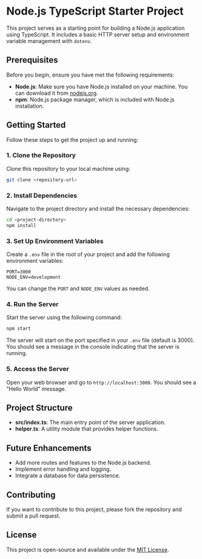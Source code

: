 # Node.js TypeScript Starter Project

This project serves as a starting point for building a Node.js application using TypeScript. It includes a basic HTTP server setup and environment variable management with `dotenv`.

## Prerequisites

Before you begin, ensure you have met the following requirements:

- **Node.js**: Make sure you have Node.js installed on your machine. You can download it from [nodejs.org](https://nodejs.org/).
- **npm**: Node.js package manager, which is included with Node.js installation.

## Getting Started

Follow these steps to get the project up and running:

### 1. Clone the Repository

Clone this repository to your local machine using:

```bash
git clone <repository-url>
```

### 2. Install Dependencies

Navigate to the project directory and install the necessary dependencies:

```bash
cd <project-directory>
npm install
```

### 3. Set Up Environment Variables

Create a `.env` file in the root of your project and add the following environment variables:

```plaintext
PORT=3000
NODE_ENV=development
```

You can change the `PORT` and `NODE_ENV` values as needed.

### 4. Run the Server

Start the server using the following command:

```bash
npm start
```

The server will start on the port specified in your `.env` file (default is 3000). You should see a message in the console indicating that the server is running.

### 5. Access the Server

Open your web browser and go to `http://localhost:3000`. You should see a "Hello World" message.

## Project Structure

- **src/index.ts**: The main entry point of the server application.
- **helper.ts**: A utility module that provides helper functions.

## Future Enhancements

- Add more routes and features to the Node.js backend.
- Implement error handling and logging.
- Integrate a database for data persistence.

## Contributing

If you want to contribute to this project, please fork the repository and submit a pull request.

## License

This project is open-source and available under the [MIT License](LICENSE).